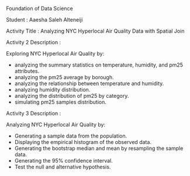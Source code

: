 Foundation of Data Science

Student : Aaesha Saleh Alteneiji

Activity Title : Analyzing NYC Hyperlocal Air Quality Data with Spatial Join

Activity 2 Description :

Exploring NYC Hyperlocal Air Quality by:
- analyzing the summary statistics on temperature, humidity, and pm25 attributes.
- analyzing the pm25 average by borough.
- analyzing the relationship between temperature and humidity.
- analyzing humidity distribution.
- analyzing the distribution of pm25 by category.
- simulating pm25 samples distribution. 

Activity 3 Description :

Analyzing NYC Hyperlocal Air Quality by:
- Generating a sample data from the population.
- Displaying the empirical histogram of the observed data.
- Generating the bootstrap median and mean by resampling the sample data.
- Generating the 95% confidence interval.
- Test the null and alternative hypothesis.
